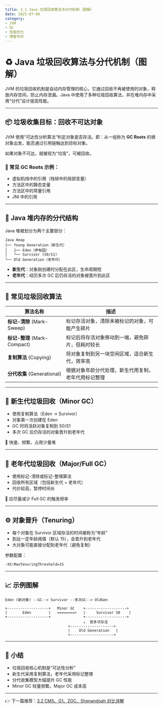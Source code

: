 ```yaml
---
title: 3.1 Java 垃圾回收算法与分代机制（图解）
date: 2025-07-09
category:
- JVM
- GC
- 性能优化
- 博客专栏
---
```


# ♻️ Java 垃圾回收算法与分代机制（图解）

JVM 的垃圾回收机制是自动内存管理的核心，它通过回收不再被使用的对象，释放内存空间，防止内存泄漏。Java 中使用了多种垃圾回收算法，并在堆内存中采用“分代”设计提高性能。

---

## 📦 垃圾收集目标：回收不可达对象

JVM 使用“可达性分析算法”判定对象是否存活。即：从一组称为 **GC Roots** 的根对象出发，能否通过引用链触达到目标对象。

如果对象不可达，就被视为“垃圾”，可被回收。

### 🌱 常见 GC Roots 示例：

* 虚拟机栈中的引用（栈帧中的局部变量）
* 方法区中的静态变量
* 方法区中的常量引用
* JNI 中的引用

---

## 🧠 Java 堆内存的分代结构

Java 堆被划分为两个主要部分：

```
Java Heap
├── Young Generation（新生代）
│   ├── Eden（伊甸园）
│   └── Survivor (S0/S1)
└── Old Generation（老年代）
```

* **新生代**：对象刚创建时分配在此区，生命周期短
* **老年代**：经历多次 GC 后仍存活的对象被晋升到此区

---

## 🔁 常见垃圾回收算法

| 算法名称                     | 描述                                                 |
| ---------------------------- | ---------------------------------------------------- |
| **标记-清除** (Mark-Sweep)   | 标记存活对象，清除未被标记的对象，可能产生碎片       |
| **标记-整理** (Mark-Compact) | 标记后将存活对象移动到一端，避免碎片，但耗时较长     |
| **复制算法** (Copying)       | 将对象复制到另一块空闲区域，适合新生代，效率高       |
| **分代收集** (Generational)  | 根据对象年龄分代处理，新生代用复制，老年代用标记整理 |

---

## 🔂 新生代垃圾回收（Minor GC）

* 使用复制算法（Eden → Survivor）
* 对象第一次创建在 Eden
* GC 时将活跃对象复制到 S0/S1
* 多次 GC 后仍存活的对象晋升到老年代

📌 快速、频繁，占用少量堆

---

## 🧹 老年代垃圾回收（Major/Full GC）

* 使用标记-清除或标记-整理算法
* 回收所有区域（包括新生代 + 老年代）
* 代价较高，暂停时间长

📌 应尽量减少 Full GC 的触发频率

---

## ⚙️ 对象晋升（Tenuring）

* 每个对象在 Survivor 区域存活的时间被称为“年龄”
* 到达一定年龄阈值（默认 15），会晋升到老年代
* 大对象可能直接分配到老年代（避免复制）

参数配置：

```bash
-XX:MaxTenuringThreshold=15
```

---

## 📈 示例图解

```
Eden (新对象) --GC--> Survivor --多次GC--> OldGen
```

```
+-------------------+   Minor GC    +-------------------+
|       Eden        |   ========>   |     Survivor S0    |
+-------------------+               +-------------------+
                                    ↓  若多次存活
                             +--------------------+
                             |    Old Generation   |
                             +--------------------+
```

---

## 📝 小结

* 垃圾回收核心机制是“可达性分析”
* 新生代采用复制算法，老年代采用标记整理
* 分代收集模型大幅提升 GC 性能
* Minor GC 轻量频繁，Major GC 成本高

---

👉 下一篇推荐：[3.2 CMS、G1、ZGC、Shenandoah 对比详解](#)